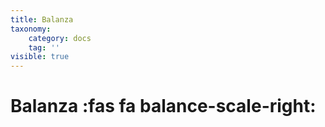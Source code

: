 ```yaml
---
title: Balanza
taxonomy:
    category: docs
    tag: ''
visible: true
---
```


#  Balanza :fas fa balance-scale-right:


